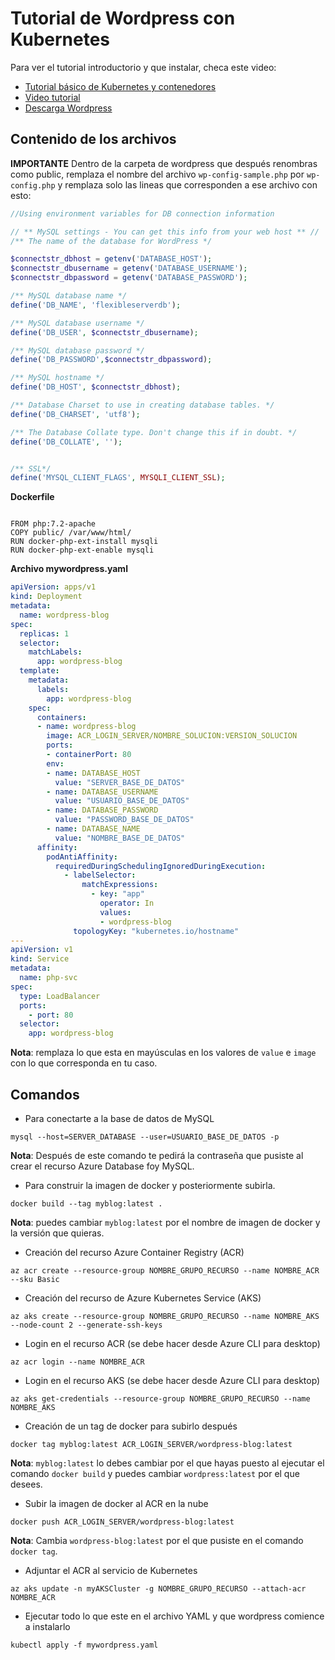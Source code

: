 # Tutorial de Wordpress con Kubernetes

Para ver el tutorial introductorio y que instalar, checa este video:
- [Tutorial básico de Kubernetes y contenedores](/res/tutorial_kubernetes_basic.md)
- [Video tutorial](https://web.microsoftstream.com/video/380105ad-3a67-4134-8acd-608bbb5bacc3)
- [Descarga Wordpress](https://wordpress.org/download/)

## Contenido de los archivos

**IMPORTANTE**
Dentro de la carpeta de wordpress que después renombras como public, remplaza el nombre del archivo `wp-config-sample.php` por `wp-config.php` y remplaza solo las lineas que corresponden a ese archivo con esto:

```PHP
//Using environment variables for DB connection information

// ** MySQL settings - You can get this info from your web host ** //
/** The name of the database for WordPress */

$connectstr_dbhost = getenv('DATABASE_HOST');
$connectstr_dbusername = getenv('DATABASE_USERNAME');
$connectstr_dbpassword = getenv('DATABASE_PASSWORD');

/** MySQL database name */
define('DB_NAME', 'flexibleserverdb');

/** MySQL database username */
define('DB_USER', $connectstr_dbusername);

/** MySQL database password */
define('DB_PASSWORD',$connectstr_dbpassword);

/** MySQL hostname */
define('DB_HOST', $connectstr_dbhost);

/** Database Charset to use in creating database tables. */
define('DB_CHARSET', 'utf8');

/** The Database Collate type. Don't change this if in doubt. */
define('DB_COLLATE', '');


/** SSL*/
define('MYSQL_CLIENT_FLAGS', MYSQLI_CLIENT_SSL);
```

**Dockerfile**
```docker

FROM php:7.2-apache
COPY public/ /var/www/html/
RUN docker-php-ext-install mysqli
RUN docker-php-ext-enable mysqli
```

**Archivo mywordpress.yaml**
```YAML
apiVersion: apps/v1
kind: Deployment
metadata:
  name: wordpress-blog
spec:
  replicas: 1
  selector:
    matchLabels:
      app: wordpress-blog
  template:
    metadata:
      labels:
        app: wordpress-blog
    spec:
      containers:
      - name: wordpress-blog
        image: ACR_LOGIN_SERVER/NOMBRE_SOLUCION:VERSION_SOLUCION
        ports:
        - containerPort: 80
        env:
        - name: DATABASE_HOST
          value: "SERVER_BASE_DE_DATOS"
        - name: DATABASE_USERNAME
          value: "USUARIO_BASE_DE_DATOS"
        - name: DATABASE_PASSWORD
          value: "PASSWORD_BASE_DE_DATOS"
        - name: DATABASE_NAME
          value: "NOMBRE_BASE_DE_DATOS"
      affinity:
        podAntiAffinity:
          requiredDuringSchedulingIgnoredDuringExecution:
            - labelSelector:
                matchExpressions:
                  - key: "app"
                    operator: In
                    values:
                    - wordpress-blog
              topologyKey: "kubernetes.io/hostname"
---
apiVersion: v1
kind: Service
metadata:
  name: php-svc
spec:
  type: LoadBalancer
  ports:
    - port: 80
  selector:
    app: wordpress-blog
```
**Nota**: remplaza lo que esta en mayúsculas en los valores de `value` e `image` con lo que corresponda en tu caso.

## Comandos

- Para conectarte a la base de datos de MySQL
```
mysql --host=SERVER_DATABASE --user=USUARIO_BASE_DE_DATOS -p
```
**Nota**: Después de este comando te pedirá la contraseña que pusiste al crear el recurso Azure Database foy MySQL.

- Para construir la imagen de docker y posteriormente subirla.
```
docker build --tag myblog:latest .
```
**Nota**: puedes cambiar `myblog:latest` por el nombre de imagen de docker y la versión que quieras.

- Creación del recurso Azure Container Registry (ACR)
```
az acr create --resource-group NOMBRE_GRUPO_RECURSO --name NOMBRE_ACR --sku Basic
```

- Creación del recurso de Azure Kubernetes Service (AKS)
```
az aks create --resource-group NOMBRE_GRUPO_RECURSO --name NOMBRE_AKS --node-count 2 --generate-ssh-keys
```

- Login en el recurso ACR (se debe hacer desde Azure CLI para desktop)
```
az acr login --name NOMBRE_ACR
```

- Login en el recurso AKS (se debe hacer desde Azure CLI para desktop)
```
az aks get-credentials --resource-group NOMBRE_GRUPO_RECURSO --name NOMBRE_AKS 
```

- Creación de un tag de docker para subirlo después
```
docker tag myblog:latest ACR_LOGIN_SERVER/wordpress-blog:latest
```
**Nota**: `myblog:latest` lo debes cambiar por el que hayas puesto al ejecutar el comando `docker build` y puedes cambiar `wordpress:latest` por el que desees.

- Subir la imagen de docker al ACR en la nube
```
docker push ACR_LOGIN_SERVER/wordpress-blog:latest
```
**Nota**: Cambia `wordpress-blog:latest` por el que pusiste en el comando `docker tag`.

- Adjuntar el ACR al servicio de Kubernetes
```
az aks update -n myAKSCluster -g NOMBRE_GRUPO_RECURSO --attach-acr NOMBRE_ACR
```

- Ejecutar todo lo que este en el archivo YAML y que wordpress comience a instalarlo
```
kubectl apply -f mywordpress.yaml
```





